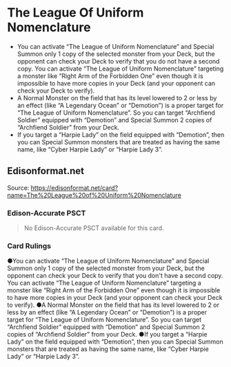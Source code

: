 # The League Of Uniform Nomenclature

*   You can activate “The League of Uniform Nomenclature” and Special Summon only 1 copy of the selected monster from your Deck, but the opponent can check your Deck to verify that you do not have a second copy. You can activate “The League of Uniform Nomenclature” targeting a monster like “Right Arm of the Forbidden One” even though it is impossible to have more copies in your Deck (and your opponent can check your Deck to verify).
*   A Normal Monster on the field that has its level lowered to 2 or less by an effect (like “A Legendary Ocean” or “Demotion”) is a proper target for “The League of Uniform Nomenclature”. So you can target “Archfiend Soldier” equipped with “Demotion” and Special Summon 2 copies of “Archfiend Soldier” from your Deck.
*   If you target a “Harpie Lady” on the field equipped with “Demotion”, then you can Special Summon monsters that are treated as having the same name, like “Cyber Harpie Lady” or “Harpie Lady 3”.

## Edisonformat.net

Source: https://edisonformat.net/card?name=The%20League%20of%20Uniform%20Nomenclature

### Edison-Accurate PSCT

> No Edison-Accurate PSCT available for this card.

### Card Rulings

●You can activate “The League of Uniform Nomenclature” and Special Summon only 1 copy of the selected monster from your Deck, but the opponent can check your Deck to verify that you don't have a second copy. You can activate “The League of Uniform Nomenclature” targeting a monster like “Right Arm of the Forbidden One” even though it is impossible to have more copies in your Deck (and your opponent can check your Deck to verify).
●A Normal Monster on the field that has its level lowered to 2 or less by an effect (like “A Legendary Ocean” or “Demotion”) is a proper target for “The League of Uniform Nomenclature”. So you can target “Archfiend Soldier” equipped with “Demotion” and Special Summon 2 copies of “Archfiend Soldier” from your Deck.
●If you target a “Harpie Lady” on the field equipped with “Demotion”, then you can Special Summon monsters that are treated as having the same name, like “Cyber Harpie Lady” or “Harpie Lady 3”.
            
